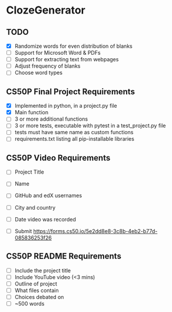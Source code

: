 # ClozeGenerator

## TODO
- [X] Randomize words for even distribution of blanks
- [ ] Support for Microsoft Word & PDFs
- [ ] Support for extracting text from webpages
- [ ] Adjust frequency of blanks
- [ ] Choose word types

## CS50P Final Project Requirements 
- [X] Implemented in python, in a project.py file
- [X] Main function 
- [ ] 3 or more additional functions 
- [ ] 3 or more tests, executable with pytest in a test_project.py file
- [ ] tests must have same name as custom functions 
- [ ] requirements.txt listing all pip-installable libraries

## CS50P Video Requirements 
- [ ] Project Title
- [ ] Name
- [ ] GitHub and edX usernames 
- [ ] City and country
- [ ] Date video was recorded
- [ ] Submit https://forms.cs50.io/5e2dd8e8-3c8b-4eb2-b77d-085836253f26


## CS50P README Requirements
- [ ] Include the project title 
- [ ] Include YouTube video (<3 mins)
- [ ] Outline of project 
- [ ] What files contain 
- [ ] Choices debated on 
- [ ] ~500 words